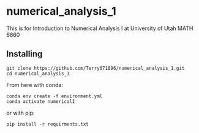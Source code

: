 # numerical_analysis_1
This is for Introduction to Numerical Analysis I at University of Utah MATH 6860


## Installing

```{bash}
git clone https://github.com/Terry071896/numerical_analysis_1.git
cd numerical_analysis_1
```

From here with conda:

```{bash}
conda env create -f environment.yml
conda activate numericalI
```

or with pip:

```{bash}
pip install -r requirments.txt
```
